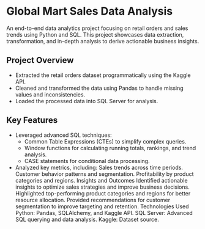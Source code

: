 # Global Mart Sales Data Analysis
An end-to-end data analytics project focusing on retail orders and sales trends using Python and SQL. This project showcases data extraction, transformation, and in-depth analysis to derive actionable business insights.

## Project Overview
* Extracted the retail orders dataset programmatically using the Kaggle API.
* Cleaned and transformed the data using Pandas to handle missing values and inconsistencies.
* Loaded the processed data into SQL Server for analysis.
## Key Features
* Leveraged advanced SQL techniques:
    * Common Table Expressions (CTEs) to simplify complex queries.
    * Window functions for calculating running totals, rankings, and trend analysis.
    * CASE statements for conditional data processing.
 * Analyzed key metrics, including:
Sales trends across time periods.
Customer behavior patterns and segmentation.
Profitability by product categories and regions.
Insights and Outcomes
Identified actionable insights to optimize sales strategies and improve business decisions.
Highlighted top-performing product categories and regions for better resource allocation.
Provided recommendations for customer segmentation to improve targeting and retention.
Technologies Used
Python: Pandas, SQLAlchemy, and Kaggle API.
SQL Server: Advanced SQL querying and data analysis.
Kaggle: Dataset source.
